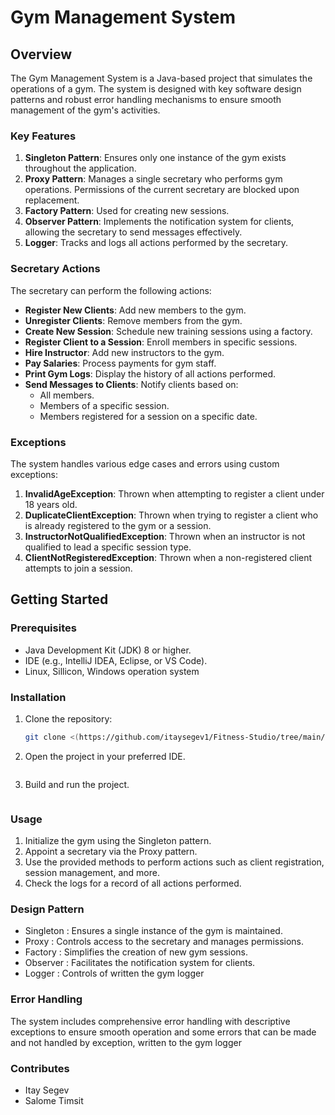 # Gym Management System

## Overview
The Gym Management System is a Java-based project that simulates the operations of a gym. The system is designed with key software design patterns and robust error handling mechanisms to ensure smooth management of the gym's activities.

### Key Features
1. **Singleton Pattern**: Ensures only one instance of the gym exists throughout the application.
2. **Proxy Pattern**: Manages a single secretary who performs gym operations. Permissions of the current secretary are blocked upon replacement.
3. **Factory Pattern**: Used for creating new sessions.
4. **Observer Pattern**: Implements the notification system for clients, allowing the secretary to send messages effectively.
5. **Logger**: Tracks and logs all actions performed by the secretary.

### Secretary Actions
The secretary can perform the following actions:
- **Register New Clients**: Add new members to the gym.
- **Unregister Clients**: Remove members from the gym.
- **Create New Session**: Schedule new training sessions using a factory.
- **Register Client to a Session**: Enroll members in specific sessions.
- **Hire Instructor**: Add new instructors to the gym.
- **Pay Salaries**: Process payments for gym staff.
- **Print Gym Logs**: Display the history of all actions performed.
- **Send Messages to Clients**: Notify clients based on:
  - All members.
  - Members of a specific session.
  - Members registered for a session on a specific date.

### Exceptions
The system handles various edge cases and errors using custom exceptions:
1. **InvalidAgeException**: Thrown when attempting to register a client under 18 years old.
2. **DuplicateClientException**: Thrown when trying to register a client who is already registered to the gym or a session.
3. **InstructorNotQualifiedException**: Thrown when an instructor is not qualified to lead a specific session type.
4. **ClientNotRegisteredException**: Thrown when a non-registered client attempts to join a session.

## Getting Started
### Prerequisites
- Java Development Kit (JDK) 8 or higher.
- IDE (e.g., IntelliJ IDEA, Eclipse, or VS Code).
- Linux, Sillicon, Windows operation system

### Installation
1. Clone the repository:
   ```bash
   git clone <(https://github.com/itaysegev1/Fitness-Studio/tree/main/src)>
2. Open the project in your preferred IDE.
    ```bash
3. Build and run the project.
    ```bash

### Usage
1. Initialize the gym using the Singleton pattern.
2. Appoint a secretary via the Proxy pattern.
3. Use the provided methods to perform actions such as client registration, session management, and more.
4. Check the logs for a record of all actions performed.

### Design Pattern
* Singleton : Ensures a single instance of the gym is maintained.
* Proxy : Controls access to the secretary and manages permissions.
* Factory : Simplifies the creation of new gym sessions.
* Observer : Facilitates the notification system for clients.
* Logger : Controls of written the gym logger

### Error Handling
  The system includes comprehensive error handling with descriptive exceptions to ensure smooth operation 
  and some errors that can be made and not handled by exception, written to the gym logger

### Contributes
  - Itay Segev
  - Salome Timsit
